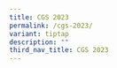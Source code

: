 ```yaml
---
title: CGS 2023
permalink: /cgs-2023/
variant: tiptap
description: ""
third_nav_title: CGS 2023
---
```

